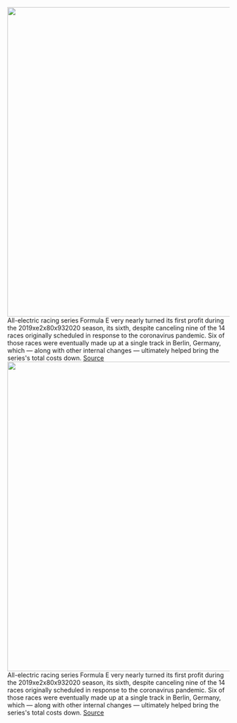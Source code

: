 <img src='https://cdn.vox-cdn.com/thumbor/5NE_XqwJKvsgy7UHATa5AxeNoMQ=/0x0:2040x1360/1200x800/filters:focal(857x517:1183x843)/cdn.vox-cdn.com/uploads/chorus_image/image/69572161/formula_e_7045.0.jpg' width='700px' /><br/>
All-electric racing series Formula E very nearly turned its first profit during the 2019xe2x80x932020 season, its sixth, despite canceling nine of the 14 races originally scheduled in response to the coronavirus pandemic. Six of those races were eventually made up at a single track in Berlin, Germany, which — along with other internal changes — ultimately helped bring the series's total costs down.
<a href='https://www.theverge.com/2021/7/12/22574091/formula-e-season-six-financials-pandemic-covid-profit-loss'> Source <a/><img src='https://cdn.vox-cdn.com/thumbor/5NE_XqwJKvsgy7UHATa5AxeNoMQ=/0x0:2040x1360/1200x800/filters:focal(857x517:1183x843)/cdn.vox-cdn.com/uploads/chorus_image/image/69572161/formula_e_7045.0.jpg' width='700px' /><br/>
All-electric racing series Formula E very nearly turned its first profit during the 2019xe2x80x932020 season, its sixth, despite canceling nine of the 14 races originally scheduled in response to the coronavirus pandemic. Six of those races were eventually made up at a single track in Berlin, Germany, which — along with other internal changes — ultimately helped bring the series's total costs down.
<a href='https://www.theverge.com/2021/7/12/22574091/formula-e-season-six-financials-pandemic-covid-profit-loss'> Source <a/>